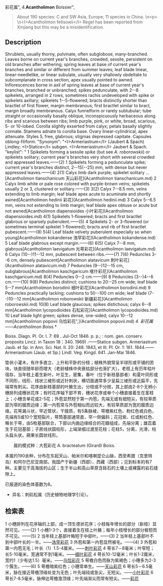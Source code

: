 彩花属",
4.**Acantholimon** Boissier",

> About 190 species: C and SW Asia, Europe; 11 species in China.&#x0D;\n&lt;p&gt;&#x0D;\n&lt;I&gt;Acantholimon fetisowii&lt;/I&gt; Regel has been reported from Xinjiang but this may be a misidentification.

## Description
Shrublets, usually thorny, pulvinate, often subglobose, many-branched. Leaves borne on current year's branches, crowded, sessile, persistent on old branches after withering; spring leaves at base of current year's branches and similar or different from summer leaves; leaf blade linear, linear-needlelike, or linear subulate, usually very shallowly obdeltate to subcomplanate in cross section, apex usually pointed to awned. Inflorescences borne in axil of spring leaves at base of current year's branches, branched or unbranched; spikes pedunculate, with 2--8 spikelets, arranged in 2 rows, sometimes rachis undeveloped with spike or spikelets axillary; spikelets 1--5-flowered; bracts distinctly shorter than bractlet of first flower, margin membranous; first bractlet similar to bract, margin broadly membranous. Calyx funnelform or rarely subtubular; tube straight or occasionally basally oblique, inconspicuously herbaceous along ribs and scarious between ribs; limb purple, pink, or white, broad, scarious, 5- or 10-lobed. Corolla slightly exserted from calyx; petals basally slightly connate. Stamens adnate to corolla base. Ovary linear-cylindrical, apex attenuate. Styles 5, free, glabrous; stigmas depressed capitate. Capsules oblong-filiform.
  "Synonym": "&lt;I&gt;Armeriastrum&lt;/I&gt; (Jaubert &amp; Spach) Lindley; &lt;I&gt;Statice&lt;/I&gt; subgen. &lt;I&gt;Armeriastrum&lt;/I&gt; Jaubert &amp; Spach.
  "keylist": "
1 Spikelets forming a sessile spike (but see <I>A. roborowskii</I>) or spikelets solitary; current year's branches very short with several crowded and appressed leaves.——(2)
1 Spikelets forming a pedunculate spike; current year's branches distinct, 2--15(--25) mm, with dense but never appressed leaves.——(4)
2(1) Calyx limb dark purple; spikelet solitary ...[Acantholimon tianschanicum 天山彩花](Acantholimon tianschanicum.md)
2 Calyx limb white or pale rose colored with purple-brown veins; spikelets usually 2 or 3, clustered or solitary.——(3)
3(2) Calyx 7--8.5 mm, veins extending to limb margin; leaf blade apex acute to acuminate and shortly awned[Acantholimon hedinii 彩花](Acantholimon hedinii.md)
3 Calyx 5--6.5 mm, veins not extending to limb margin; leaf blade apex obtuse or acute but not awned[Acantholimon diapensioides 小叶彩花](Acantholimon diapensioides.md)
4(1) Spikelets 1-flowered; bracts and first bractlet glabrous or sparsely puberulent.——(5)
4 Spikelets 2- or 3-flowered (or sometimes terminal spikelet 1-flowered); bracts and rib of first bractlet pubescent.——(8)
5(4) Leaf blade velvety puberulent especially so when young[Acantholimon kokandense 浩罕彩花](Acantholimon kokandense.md)
5 Leaf blade glabrous except margin.——(6)
6(5) Calyx 7--8 mm, glabrous[Acantholimon laevigatum 光萼彩花](Acantholimon laevigatum.md)
6 Calyx (10--)11--12 mm, pubescent between ribs.——(7)
7(6) Peduncles 3--6 cm, densely pubescent[Acantholimon alatavicum 刺叶彩花](Acantholimon alatavicum.md)
7 Peduncles (9--)12--15 cm, subglabrous[Acantholimon kaschgaricum 喀什彩花](Acantholimon kaschgaricum.md)
8(4) Peduncles 0--2 cm.——(9)
8 Peduncles (3--)4--6 cm.——(10)
9(8) Peduncles distinct; cushions to 20--25 cm wide; leaf blade 5--7 mm[Acantholimon borodinii 细叶彩花](Acantholimon borodinii.md)
9 Peduncles practically lacking; cushions to 50--100 cm wide; leaf blade (7--)10--12 mm[Acantholimon roborowskii 新疆彩花](Acantholimon roborowskii.md)
10(8) Leaf blade glaucous; spikes distichous; calyx 6--8 mm[Acantholimon lycopodioides 石松彩花](Acantholimon lycopodioides.md)
10 Leaf blade light green; spikes dense, one-sided; calyx 10--12 mm[Acantholimon popovii 乌恰彩花",](Acantholimon popovii.md)
**4. 彩花属* ——Acantholimon Boiss.**

Boiss. Diagn. Pl. Or. I. 7: 69 . Jul-Oct 1846. p. p.; : nom. gen. conserv. proposits Lincz. in Taxon 18：340. 1969) .——Statice subgen. Armeriastrum Jaub. et Sp. in Ann. Sci. Nat. II. 20: 248. 1843, et III. Pl. Or. 1: 161. 1844.——Armeriastrum (Jaub. et Sp.) Lindl. Veg. Kingd. 641. Jan-Mai 1846.

垫状小灌木，有许多直立、上升和平卧的分枝；植株外貌常呈半球形或平铺的团块，块直径随年龄而增大（老龄植株中央衰枯部分也渐扩大）。老枝上有历年枯叶宿存，当年枝上着生新叶。叶互生，密集，春叶（位于新枝基部者）和夏叶同形或不同形，线形、线状三棱形或近针刺状，横切面通常多少呈扁三棱形或近扁平，先端常有刺尖。花序由新枝基部的叶腋生出，分枝或不分枝，其上部由2-8个无柄小穗排列成穗状花序；有时花序轴下部不育，穗状花序或单个小穗直接着生在茎枝上；小穗含单花或2-5花；外苞显然短于第一内苞，先端无或有细短尖，有较草质部为窄的膜质边缘；第一内苞常与外苞相似而远较大，有较草质部为宽的膜质边缘。花萼漏斗状，罕近管状，干膜质，有5条脉棱，萼檐紫红色、粉红色或白色，先端有5或10个宽短裂片，萼筒基部通常直，罕一侧偏斜；花冠紫、红或粉红色、略长于萼，由5枚基部联合，下部以内曲边缘结合的花瓣组成，先端分离；雄蕊着生于花冠基部；子房线状圆柱形，上端渐细过渡至花柱；花柱5，分离，光滑，柱头扁头状。蒴果长圆状线形。
<p style='text-indent:28px'>属的模式种：大苞彩花 A. bracteatum (Girard) Boiss.

本属约190余种，分布在东起天山、帕米尔和喀喇昆仑山脉，西至希腊（克里特岛）和阿尔巴尼亚南部。我国产于新疆（西部）、西藏（西部）；见到标本的有7种。主要见于高海拔的山区；生于半山和高山草原含砾石的土壤上或裸露的岩石缝隙上。

已报道的染色体基数为8。

* 异名：刺矶松属（历史植物地理学引论）。

## 检索表

1 小穗排列在花序轴的上部，成一顶生德状花序；小枝每年增长的部分（新枝）显然可见。——(2)
1 小穗1-3个，直接着生在枝上叶腋；每年小枝增长的部分极短而不可见。——(5)
2 当年枝上基部叶略短于中部叶。——(3)
2 当年枝上基部叶不到中部叶长的一半。——[浩罕彩花](Acantholimon%20kokandense.md)
3 外苞和第一内苞显然被毛。——(4)
3 外苞和第一内苞无毛；叶长（1）1.5-4厘米。——[刺叶彩花](Acantholimon%20alatavicum.md)
4 萼长7－8毫米；叶窄短；长5-10毫米，宽通常不到1毫米。——[细叶彩花](Acantholimon%20borodinii.md)
4 萼长10-12毫米；叶长1-2厘米，宽约1（少有达1.5）毫米。——[乌恰彩花](Acantholimon%20popovii.md)
5 萼檐白色而脉为紫褐色；小穗多为2-3个簇生。——(6)
5 萼檐暗紫红色；小穗常单生。——[天山彩花](Acantholimon%20tianschanicum.md)
6 萼长5－6.5毫米，脉在接近萼檐顶缘处变为无色；叶先端钝或急尖，无短尖。——[小叶彩花](Acantholimon%20diapensioides.md)
6 萼长7-8.5毫米，脉伸达萼檐澹顶缘；叶先端渐尖而常有短尖。——[彩花](Acantholimon%20hedinii.md)
